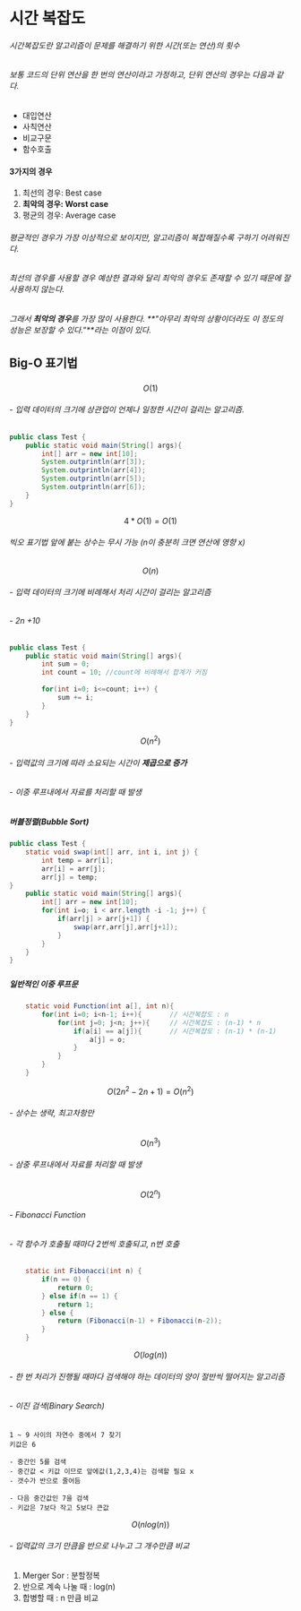 # 시간 복잡도

###### 시간복잡도란 알고리즘이 문제를 해결하기 위한 시간(또는 연산)의 횟수

###### 보통 코드의 단위 연산을 한 번의 연산이라고 가정하고, 단위 연산의 경우는 다음과 같다.

-  대입연산
-  사칙연산
-  비교구문
-  함수호출



#### 3가지의 경우

1.  최선의 경우: Best case
2.  **최악의 경우: Worst case**
3.  평균의 경우: Average case



###### 평균적인 경우가 가장 이상적으로 보이지만, 알고리즘이 복잡해질수록 구하기 어려워진다.

###### 최선의 경우를 사용할 경우 예상한 결과와 달리 최악의 경우도 존재할 수 있기 때문에 잘 사용하지 않는다.

###### 그래서 **최악의 경우**를 가장 많이 사용한다. **"아무리 최악의 상황이더라도 이 정도의 성능은 보장할 수 있다."**라는 이점이 있다.



## Big-O 표기법

### 

$$
O(1)
$$

###### - 입력 데이터의 크기에 상관업이 언제나 일정한 시간이 걸리는 알고리즘.

```java
public class Test {
    public static void main(String[] args){
        int[] arr = new int[10];
        System.outprintln(arr[3]);
        System.outprintln(arr[4]);
        System.outprintln(arr[5]);
        System.outprintln(arr[6]);
    }
}
```

$$
4*O(1) =O(1)
$$

###### 빅오 표기법 앞에 붙는 상수는 무시 가능 (n이 충분히 크면 연산에 영향 x)



### 

$$
O(n)
$$

###### - 입력 데이터의 크기에 비례해서 처리 시간이 걸리는 알고리즘

###### - 2n +10

```java
public class Test {
    public static void main(String[] args){
        int sum = 0;
        int count = 10; //count에 비례해서 합계가 커짐
        
        for(int i=0; i<=count; i++) {
            sum += i;
        }
    }
}
```




$$
O(n^2)
$$

###### - 입력값의 크기에 따라 소요되는 시간이 **제곱으로 증가**

###### - 이중 루프내에서 자료를 처리할 때 발생

##### 버블정렬(Bubble Sort)

```java
public class Test {
	static void swap(int[] arr, int i, int j) {
        int temp = arr[i];
        arr[i] = arr[j];
        arr[j] = temp;
}
    public static void main(String[] args){
        int[] arr = new int[10];
        for(int i=o; i < arr.length -i -1; j++) {
            if(arr[j] > arr[j+1]) {
                swap(arr,arr[j],arr[j+1]);
            }
        }
    }
}
```

##### 

##### 일반적인 이중 루프문

```java
	static void Function(int a[], int n){
		for(int i=0; i<n-1; i++){		// 시간복잡도 : n 
			for(int j=0; j<n; j++){		// 시간복잡도 : (n-1) * n
				if(a[i] == a[j]){		// 시간복잡도 : (n-1) * (n-1)
					a[j] = o;
				}
			}
		}
	}
```

$$
O(2n^2-2n+1) = O(n^2)
$$

###### - 상수는 생략, 최고차항만






$$
O(n^3)
$$

######  - 삼중 루프내에서 자료를 처리할 때 발생






$$
O(2^n)
$$

###### - Fibonacci Function

###### - 각 함수가 호출될 때마다 2번씩 호출되고, n번 호출

```java
	static int Fibonacci(int n) {
        if(n == 0) {
            return 0;
        } else if(n == 1) {
            return 1;
        } else {
            return (Fibonacci(n-1) + Fibonacci(n-2));
        }
    }
```






$$
O(log(n))
$$

###### - 한 번 처리가 진행될 때마다 검색해야 하는 데이터의 양이 절반씩 떨어지는 알고리즘

###### - 이진 검색(Binary Search) 

```
1 ~ 9 사이의 자연수 중에서 7 찾기
키값은 6

- 중간인 5를 검색
- 중간값 < 키값 이므로 앞에값(1,2,3,4)는 검색할 필요 x 
- 갯수가 반으로 줄어듬

- 다음 중간값인 7을 검색
- 키값은 7보다 작고 5보다 큰값
```




$$
O(nlog(n))
$$

###### - 입력값의 크기 만큼을 반으로 나누고 그 개수만큼 비교



1. Merger Sor : 분할정복
2. 반으로 계속 나눌 때 : log(n)
3. 합병할 때 : n 만큼 비교